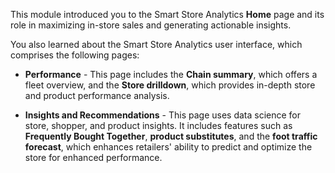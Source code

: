 This module introduced you to the Smart Store Analytics **Home** page and its role in maximizing in-store sales and generating actionable insights. 

You also learned about the Smart Store Analytics user interface, which comprises the following pages:

- **Performance** - This page includes the **Chain summary**, which offers a fleet overview, and the **Store drilldown**, which provides in-depth store and product performance analysis. 

- **Insights and Recommendations** - This page uses data science for store, shopper, and product insights. It includes features such as **Frequently Bought Together**, **product substitutes**, and the **foot traffic forecast**, which enhances retailers' ability to predict and optimize the store for enhanced performance.
